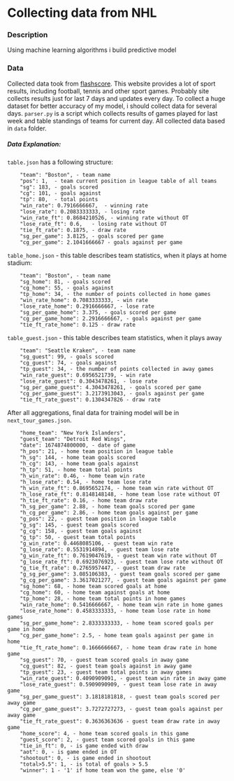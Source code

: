 # Collecting data from NHL

### Description

Using machine learning algorithms i build predictive model

### Data

Collected data took from [flashscore](https://www.flashscorekz.com/hockey/). This website provides a lot of sport results, including football, tennis and other sport games. Probably site collects results just for last 7 days and updates every day. To collect a huge dataset for better accuracy of my model, i should collect data for several days.
`parser.py` is a script which collects results of games played for last week and table standings of teams for current day.
All collected data based in `data` folder.

##### Data Explanation:

`table.json` has a following structure:
```
    "team": "Boston", - team name
    "pos": 1,  - team current position in league table of all teams
    "sg": 183, - goals scored
    "cg": 101, - goals against
    "tp": 80,  - total points
    "win_rate": 0.7916666667,  - winning rate
    "lose_rate": 0.2083333333, - losing rate
    "win_rate_ft": 0.8684210526, - winning rate without OT
    "lose_rate_ft": 0.6,   - losing rate without OT
    "tie_ft_rate": 0.1875, - draw rate
    "sg_per_game": 3.8125, - goals scored per game
    "cg_per_game": 2.1041666667 - goals against per game
```
`table_home.json` - this table describes team statistics, when it plays at home stadium:
```
    "team": "Boston", - team name
    "sg_home": 81, - goals scored
    "cg_home": 55, - goals against
    "tp_home": 34, - the number of points collected in home games
    "win_rate_home": 0.7083333333, - win rate
    "lose_rate_home": 0.2916666667, - lose rate
    "sg_per_game_home": 3.375, - goals scored per game
    "cg_per_game_home": 2.2916666667, - goals against per game
    "tie_ft_rate_home": 0.125 - draw rate
```
`table_guest.json` - this table describes team statistics, when it plays away
```
    "team": "Seattle Kraken", - team name
    "sg_guest": 99, - goals scored
    "cg_guest": 74, - goals against
    "tp_guest": 34, - the number of points collected in away games
    "win_rate_guest": 0.6956521739, - win rate
    "lose_rate_guest": 0.3043478261, - lose rate
    "sg_per_game_guest": 4.3043478261, - goals scored per game
    "cg_per_game_guest": 3.2173913043, - goals against per game
    "tie_ft_rate_guest": 0.1304347826 - draw rate
```

After all aggregations, final data for training model will be in `next_tour_games.json`.

```
    "home_team": "New York Islanders",
    "guest_team": "Detroit Red Wings",
    "date": 1674874800000, - date of game
    "h_pos": 21, - home team position in league table
    "h_sg": 144, - home team goals scored
    "h_cg": 143, - home team goals against
    "h_tp": 51, - home team total points
    "h_win_rate": 0.46, - home team win rate
    "h_lose_rate": 0.54, - home team lose rate
    "h_win_rate_ft": 0.8695652174, - home team win rate without OT
    "h_lose_rate_ft": 0.8148148148, - home team lose rate without OT
    "h_tie_ft_rate": 0.16, - home team draw rate
    "h_sg_per_game": 2.88, - home team goals scored per game
    "h_cg_per_game": 2.86, - home team goals against per game
    "g_pos": 22, - guest team position in league table
    "g_sg": 145, - guest team goals scored
    "g_cg": 158, - guest team goals against
    "g_tp": 50, - guest team total points
    "g_win_rate": 0.4468085106, - guest team win rate
    "g_lose_rate": 0.5531914894, - guest team lose rate
    "g_win_rate_ft": 0.7619047619, - guest team win rate without OT
    "g_lose_rate_ft": 0.6923076923, - guest team lose rate without OT
    "g_tie_ft_rate": 0.2765957447, - guest team draw rate
    "g_sg_per_game": 3.085106383, - guest team goals scored per game
    "g_cg_per_game": 3.3617021277, - guest team goals against per game
    "sg_home": 68, - home team scored goals at home
    "cg_home": 60, - home team against goals at home
    "tp_home": 28, - home team total points in home games
    "win_rate_home": 0.5416666667, - home team win rate in home games
    "lose_rate_home": 0.4583333333, - home team lose rate in home games
    "sg_per_game_home": 2.8333333333, - home team scored goals per game in home
    "cg_per_game_home": 2.5, - home team goals against per game in home
    "tie_ft_rate_home": 0.1666666667, - home team draw rate in home game
    "sg_guest": 70, - guest team scored goals in away game
    "cg_guest": 82, - guest team goals against in away game
    "tp_guest": 23, - guest team total points in away games
    "win_rate_guest": 0.4090909091, - guest team win rate in away game
    "lose_rate_guest": 0.5909090909, - guest team lose rate in away game
    "sg_per_game_guest": 3.1818181818, - guest team goals scored per away game
    "cg_per_game_guest": 3.7272727273, - guest team goals against per away game
    "tie_ft_rate_guest": 0.3636363636 - guest team draw rate in away game
    "home_score": 4, - home team scored goals in this game
    "guest_score": 2, - guest team scored goals in this game
    "tie_in_ft": 0, - is game ended with draw
    "aot": 0, - is game ended in OT
    "shootout": 0, - is game ended in shootout
    "total>5.5": 1, - is total of goals > 5.5
    "winner": 1 - '1' if home team won the game, else '0'
```
